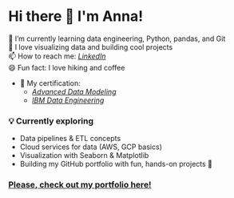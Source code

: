 # Hi there 👋 I'm Anna!

🔭 I’m currently learning data engineering, Python, pandas, and Git  
🌱 I love visualizing data and building cool projects  
📫 How to reach me: *[LinkedIn](https://www.linkedin.com/in/anna-prus-solutions-engineer/)*  
😄 Fun fact: I love hiking and coffee 
- 📝 My certification:
  - *[Advanced Data Modeling](https://www.coursera.org/account/accomplishments/certificate/0QSM3MJL9NDV)*  
  - *[IBM Data Engineering](https://www.coursera.org/account/accomplishments/certificate/S5W3SODDVLSO)*

### 💡 Currently exploring

- Data pipelines & ETL concepts  
- Cloud services for data (AWS, GCP basics)  
- Visualization with Seaborn & Matplotlib  
- Building my GitHub portfolio with fun, hands-on projects 🚀
  
### [Please, check out my portfolio here!](https://github.com/AnnaPrus/Portfolio)
